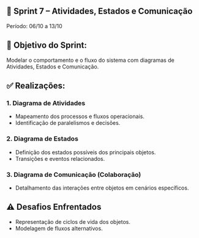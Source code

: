 ## 📌 Sprint 7 – Atividades, Estados e Comunicação

Período: 06/10 a 13/10

## 🎯 Objetivo do Sprint:
Modelar o comportamento e o fluxo do sistema com diagramas de Atividades, Estados e Comunicação.

## ✅ Realizações:
### 1. Diagrama de Atividades
- Mapeamento dos processos e fluxos operacionais.
- Identificação de paralelismos e decisões.

### 2. Diagrama de Estados
- Definição dos estados possíveis dos principais objetos.
- Transições e eventos relacionados.

### 3. Diagrama de Comunicação (Colaboração)
- Detalhamento das interações entre objetos em cenários específicos.

## ⚠️ Desafios Enfrentados
- Representação de ciclos de vida dos objetos.
- Modelagem de fluxos alternativos.

